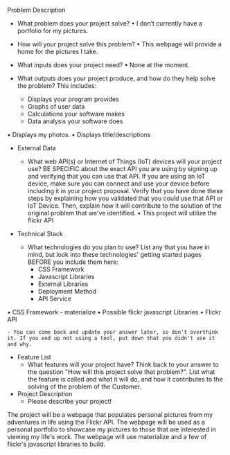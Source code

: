 Problem Description
- What problem does your project solve?
•	I don’t currently have a portfolio for my pictures. 
- How will your project solve this problem?
•	This webpage will provide a home for the pictures I take.

- What inputs does your project need?
•	None at the moment.
- What outputs does your project produce, and how do they help solve the problem? This includes:
    - Displays your program provides
    - Graphs of user data
    - Calculations your software makes
    - Data analysis your software does

•	Displays my photos.
•	Displays title/descriptions


- External Data
    - What web API(s) or Internet of Things (IoT) devices will your project use? BE SPECIFIC about the exact API you are using by signing up and verifying that you can use that API. If you are using an IoT device, make sure you can connect and use your device before including it in your project proposal. Verify that you have done these steps by explaining how you validated that you could use that API or IoT Device. Then, explain how it will contribute to the solution of the original problem that we've identified.
•	This project will utilize the flickr API



- Technical Stack
    - What technologies do you plan to use? List any that you have in mind, but look into these technologies' getting started pages BEFORE you include them here:
        - CSS Framework
        - Javascript Libraries
        - External Libraries
        - Deployment Method
        - API Service

•	CSS Framework - materialize
•	Possible flickr javascript Libraries
•	Flickr API

    - You can come back and update your answer later, so don't overthink it. If you end up not using a tool, put down that you didn't use it and why.
- Feature List
    - What features will your project have? Think back to your answer to the question "How will this project solve that problem?". List what the feature is called and what it will do, and how it contributes to the solving of the problem of the Customer.
- Project Description
    - Please describe your project!


The project will be a webpage that populates personal pictures from my adventures in life using the Flickr API. The webpage will be used as a personal portfolio to showcase my pictures to those that are interested in viewing my life's work. The webpage will use materialize and a few of flickr's javascript libraries to build.